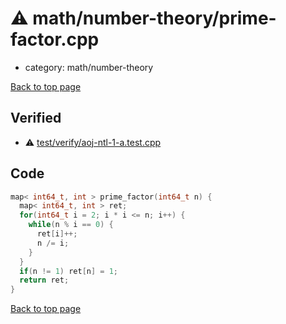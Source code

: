 <!-- mathjax config similar to math.stackexchange -->
<script type="text/javascript" async
  src="https://cdnjs.cloudflare.com/ajax/libs/mathjax/2.7.5/MathJax.js?config=TeX-MML-AM_CHTML">
</script>
<script type="text/x-mathjax-config">
  MathJax.Hub.Config({
    TeX: { equationNumbers: { autoNumber: "AMS" }},
    tex2jax: {
      inlineMath: [ ['$','$'] ],
      processEscapes: true
    },
    "HTML-CSS": { matchFontHeight: false },
    displayAlign: "left",
    displayIndent: "2em"
  });
</script>

<script type="text/javascript" src="https://cdnjs.cloudflare.com/ajax/libs/jquery/3.4.1/jquery.min.js"></script>
<script src="https://cdn.jsdelivr.net/npm/jquery-balloon-js@1.1.2/jquery.balloon.min.js" integrity="sha256-ZEYs9VrgAeNuPvs15E39OsyOJaIkXEEt10fzxJ20+2I=" crossorigin="anonymous"></script>
<script type="text/javascript" src="../../../assets/js/copy-button.js"></script>
<link rel="stylesheet" href="../../../assets/css/copy-button.css" />


# :warning: math/number-theory/prime-factor.cpp
* category: math/number-theory


[Back to top page](../../../index.html)



## Verified
* :warning: [test/verify/aoj-ntl-1-a.test.cpp](../../../verify/test/verify/aoj-ntl-1-a.test.cpp.html)


## Code
```cpp
map< int64_t, int > prime_factor(int64_t n) {
  map< int64_t, int > ret;
  for(int64_t i = 2; i * i <= n; i++) {
    while(n % i == 0) {
      ret[i]++;
      n /= i;
    }
  }
  if(n != 1) ret[n] = 1;
  return ret;
}

```

[Back to top page](../../../index.html)

